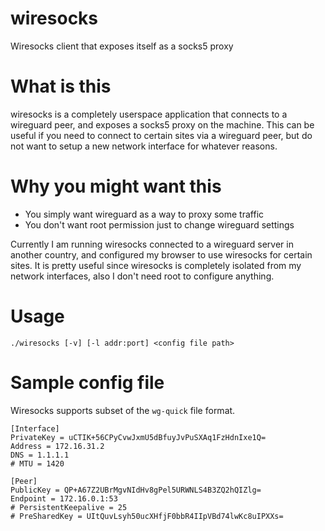 # wiresocks
Wiresocks client that exposes itself as a socks5 proxy

# What is this
wiresocks is a completely userspace application that connects to a wireguard peer,
and exposes a socks5 proxy on the machine. This can be useful if you need
to connect to certain sites via a wireguard peer, but do not want to setup a new network
interface for whatever reasons.

# Why you might want this
- You simply want wireguard as a way to proxy some traffic
- You don't want root permission just to change wireguard settings

Currently I am running wiresocks connected to a wireguard server in another country,
and configured my browser to use wiresocks for certain sites. It is pretty useful since
wiresocks is completely isolated from my network interfaces, also I don't need root to configure
anything.

# Usage
`./wiresocks [-v] [-l addr:port] <config file path>`

# Sample config file
Wiresocks supports subset of the `wg-quick` file format.

```
[Interface]
PrivateKey = uCTIK+56CPyCvwJxmU5dBfuyJvPuSXAq1FzHdnIxe1Q=
Address = 172.16.31.2
DNS = 1.1.1.1
# MTU = 1420

[Peer]
PublicKey = QP+A67Z2UBrMgvNIdHv8gPel5URWNLS4B3ZQ2hQIZlg=
Endpoint = 172.16.0.1:53
# PersistentKeepalive = 25
# PreSharedKey = UItQuvLsyh50ucXHfjF0bbR4IIpVBd74lwKc8uIPXXs=
```
